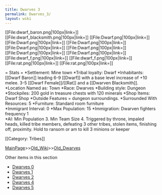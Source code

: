 ```yaml
---
title: Dwarves 3
permalink: Dwarves_3/
layout: wiki
---
```

[[File:dwarf_baron.png|100px|link=]]
[[File:dwarf_blacksmith.png|100px|link=]]
[[File:Dwarf.png|100px|link=]]
[[File:Dwarf.png|100px|link=]]
[[File:Dwarf.png|100px|link=]]
[[File:Dwarf.png|100px|link=]]
[[File:Dwarf.png|100px|link=]]
[[File:Dwarf.png|100px|link=]]
[[File:Dwarf.png|100px|link=]]
[[File:dwarf_f.png|100px|link=]]
[[File:dwarf_f.png|100px|link=]]
[[File:rat.png|100px|link=]]
[[File:rat.png|100px|link=]]

= Stats =
*Settlement: Mine town
*Tribal loyalty: Dwarf
*Inhabitants: [[Dwarf Baron]] leading 6-9 [[Dwarf]] with a base level increase of +10 melee. 3-5 [[Dwarf Female]]/[[Rat]] and a [[Dwarven Blacksmith]].
*Location Named as: Town
*Race: Dwarves
*Building style: Dungeon
*Stockpiles: 200 gold in treasure chests with 120 minerals
*Shop Items: Dwarf Shop
*Outside Features = dungeon surroundings.
*Surrounded With Resources: 5
*Furniture: Standard room furniture  
*Immigrant Interval: 0
*Max Population: 15
*Immigration: Dwarven fighters frequency 1  
*AI: Min Population 3. Min Team Size 4. Triggered by throne, impaled heads, killed tribe members, defeating 3 other tribes, stolen items, finishing off, proximity. Hold to ransom or am to kill 3 minions or keeper 

[[Category: Tribes]]

[MainPage](/keeperrl_wiki/ "wikilink")>>[Old_Wiki](/keeperrl_wiki/Old_Wiki "wikilink")>>[Old_Dwarves](/keeperrl_wiki/Old_Dwarves "wikilink")

Other items in this section
-    [Dwarves 0](/keeperrl_wiki/Dwarves_0 "wikilink")
-    [Dwarves 1](/keeperrl_wiki/Dwarves_1 "wikilink")
-    [Dwarves 2](/keeperrl_wiki/Dwarves_2 "wikilink")
-    [Dwarves 4](/keeperrl_wiki/Dwarves_4 "wikilink")
-    [Dwarves 5](/keeperrl_wiki/Dwarves_5 "wikilink")
